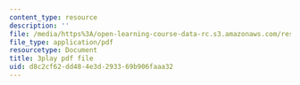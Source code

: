```yaml
---
content_type: resource
description: ''
file: /media/https%3A/open-learning-course-data-rc.s3.amazonaws.com/res-18-007-calculus-revisited-multivariable-calculus-fall-2011/d8c2cf62dd484e3d293369b906faaa32_a-w4F0c57nE.pdf
file_type: application/pdf
resourcetype: Document
title: 3play pdf file
uid: d8c2cf62-dd48-4e3d-2933-69b906faaa32
---
```

